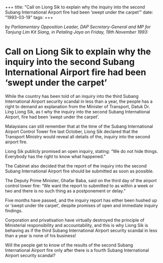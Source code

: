 +++ 
title: "Call on Liong Sik to explain why the inquiry into the second Subang International Airport fire had been ‘swept under the carpet’"
date: "1993-03-19"
tags:
+++

_by Parliamentary Opposition Leader, DAP Secretary-General and MP for Tanjung Lim Kit Siang, in Petaling Jaya on Friday, 19th November 1993:_

# Call on Liong Sik to explain why the inquiry into the second Subang International Airport fire had been ‘swept under the carpet’

While the country has been told of an inquiry into the third Subang International Airport security scandal in less than a year, the people has a right to demand an explanation from the Minister of Transport, Datuk Dr. Ling Liong Sik, as t why the inquiry into the second Subang International Airport, fire had been ‘swept under the carpet’.</u>

Malaysians can still remember that at the time of the Subang International Airport Control Tower fire last October, Liong Sik declared that the Transport Ministry would reveal all details of the, inquiry into the second airport fire.

Liong Sik publicly promised an open inquiry, stating: “We do not hide things. Everybody has the right to know what happened.”

The Cabinet also decided that the report of the inquiry into the second Subang International Airport fire should be submitted as soon as possible.

The Deputy Prime Minister, Ghafar Baba, said on the third day of the airport control tower fire: “We want the report to submitted to as within a week or two and there is no such thing as a postponement or delay.”

Five months have passed, and the inquiry report has either been hushed up or ‘swept under tile carpet’, despite promises of open and immediate inquiry findings.

Corporation and privatisation have virtually destroyed the principle of Ministerial responsibility and accountability, and this is why Liong Sik is behaving as if the third Subang International Airport security scandal in less than a year is none of his business!

Will the people get to know of the results of the second Subang International Airport fire only after there is a fourth Subang International Airport security scandal?
 
